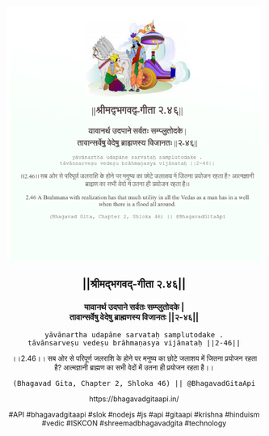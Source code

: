 <img src="../../asset/BG_2_46.png"/>
<center><h2>||श्रीमद्‍भगवद्‍-गीता २.४६||</h2>
<h3>यावानर्थ उदपाने सर्वतः सम्प्लुतोदके |<br/>तावान्सर्वेषु वेदेषु ब्राह्मणस्य विजानतः ||२-४६||</h3>
<pre>yāvānartha udapāne sarvataḥ samplutodake .<br/>tāvānsarveṣu vedeṣu brāhmaṇasya vijānataḥ ||2-46||</pre>
<p>।।2.46।। सब ओर से परिपूर्ण जलराशि के होने पर मनुष्य का छोटे जलाशय में जितना प्रयोजन रहता है? आत्मज्ञानी ब्राह्मण का सभी वेदों में उतना ही प्रयोजन रहता है।।</p>
<pre>(Bhagavad Gita, Chapter 2, Shloka 46) || @BhagavadGitaApi</pre><p>https://bhagavadgitaapi.in/</p><p>#API #bhagavadgitaapi #slok #nodejs #js #api #gitaapi #krishna #hinduism #vedic #ISKCON #shreemadbhagavadgita #technology</p></center>
